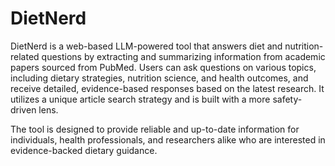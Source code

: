 # DietNerd
DietNerd is a web-based LLM-powered tool that answers diet and nutrition-related questions by extracting and summarizing information from academic papers sourced from PubMed. Users can ask questions on various topics, including dietary strategies, nutrition science, and health outcomes, and receive detailed, evidence-based responses based on the latest research. It utilizes a unique article search strategy and is built with a more safety-driven lens.

The tool is designed to provide reliable and up-to-date information for individuals, health professionals, and researchers alike who are interested in evidence-backed dietary guidance.
